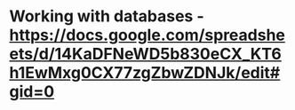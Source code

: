 # Working with databases - https://docs.google.com/spreadsheets/d/14KaDFNeWD5b830eCX_KT6h1EwMxg0CX77zgZbwZDNJk/edit#gid=0

